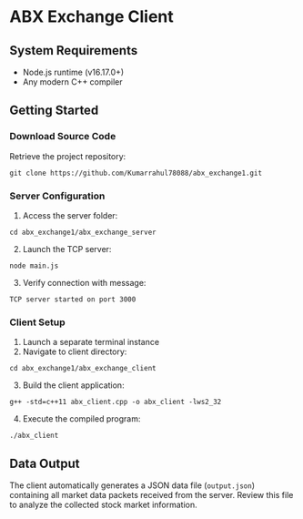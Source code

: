 # ABX Exchange Client

## System Requirements
- Node.js runtime (v16.17.0+)
- Any modern C++ compiler

## Getting Started

### Download Source Code
Retrieve the project repository:
```
git clone https://github.com/Kumarrahul78088/abx_exchange1.git
```

### Server Configuration
1. Access the server folder:
```
cd abx_exchange1/abx_exchange_server
```

2. Launch the TCP server:
```
node main.js
```

3. Verify connection with message:
```
TCP server started on port 3000
```

### Client Setup
1. Launch a separate terminal instance
2. Navigate to client directory:
```
cd abx_exchange1/abx_exchange_client
```

3. Build the client application:
```
g++ -std=c++11 abx_client.cpp -o abx_client -lws2_32
```

4. Execute the compiled program:
```
./abx_client
```

## Data Output
The client automatically generates a JSON data file (`output.json`) containing all market data packets received from the server. Review this file to analyze the collected stock market information.
